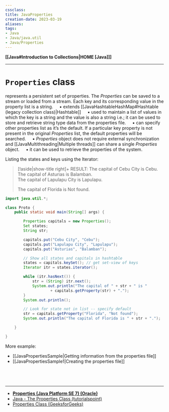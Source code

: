 ```yaml
---
cssclass:
title: JavaProperties
creation-date: 2023-03-19
aliases:
tags:
- Java
- Java/java.util
- Java/Properties
---
```

**[[Java#Introduction to Collections|HOME [Java]]]**

---
# `Properties` class
represents a persistent set of properties. The *Properties* can be saved to a stream or loaded from a stream. Each key and its corresponding value in the property list is a string.
$\quad$▪ extends [[JavaHashtableHashMap#Hashtable (legacy collection class)|Hashtable]]
$\quad$▪ used to maintain a list of values in which the key is a string and the value is also a string i.e.; it can be used to store and retrieve string type data from the properties file.
$\quad$▪ can specify other properties list as it’s the default. If a particular key property is not present in the original *Properties* list, the default properties will be searched.
$\quad$▪ *Properties* object does not require external synchronization and [[JavaMultithreading|Multiple threads]] can share a single *Properties* object.
$\quad$▪ it can be used to retrieve the properties of the system.

Listing the states and keys using the Iterator:
>[!aside|show-title right]+ RESULT:
> The capital of Cebu City is Cebu.
> The capital of Asturias is Balamban.     
> The capital of Lapulapu City is Lapulapu.
> 
> The capital of Florida is Not found.

```java
import java.util.*;

class Proto {
    public static void main(String[] args) {

        Properties capitals = new Properties();
        Set states;
        String str;

        capitals.put("Cebu City", "Cebu");
        capitals.put("Lapulapu City", "Lapulapu");
        capitals.put("Asturias", "Balamban");

        // Show all states and capitals in hashtable
        states = capitals.keySet(); // get set-view of keys
        Iterator itr = states.iterator();

        while (itr.hasNext()) {
            str = (String) itr.next();
            System.out.println("The capital of " + str + " is "
                    + capitals.getProperty(str) + ".");
        }
        System.out.println();

        // Look for state not in list -- specify default
        str = capitals.getProperty("Florida", "Not found");
        System.out.println("The capital of Florida is " + str + ".");

    }

}
```

More example:
- [[JavaPropertiesSample|Getting information from the properties file]]
- [[JavaPropertiesSample1|Creating the properties file]]

<br>

# 
---
- **[Properties (Java Platform SE 7) (Oracle)](https://docs.oracle.com/javase/7/docs/api/java/util/Properties.html)**
- [Java - The Properties Class (tutorialspoint)](https://www.tutorialspoint.com/java/java_properties_class)
- [Properties Class (GeeksforGeeks)](https://www.geeksforgeeks.org/java-util-properties-class-java/)